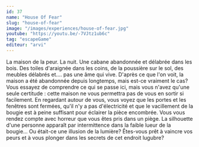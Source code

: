 ```yaml
---
id: 37
name: "House Of Fear"
slug: "house-of-fear"
image: "/images/experiences/house-of-fear.jpg"
youtube: "https://youtu.be/-7VJtz1ub6c"
tag: "escapeGame"
editeur: "arvi"
---
```


La maison de la peur. La nuit. Une cabane abandonnée et délabrée dans les bois. Des toiles d'araignée dans les coins, de la poussière sur le sol, des meubles délabrés et.... pas une âme qui vive. D'après ce que l'on voit, la maison a été abandonnée depuis longtemps, mais est-ce vraiment le cas? Vous essayez de comprendre ce qui se passe ici, mais vous n'avez qu'une seule certitude : cette maison ne vous permettra pas de vous en sortir si facilement. En regardant autour de vous, vous voyez que les portes et les fenêtres sont fermées, qu'il n'y a pas d'électricité et que le vacillement de la bougie est à peine suffisant pour éclairer la pièce encombrée. Vous vous rendez compte avec horreur que vous êtes pris dans un piège. La silhouette d'une personne apparaît par intermittence dans la faible lueur de la bougie... Ou était-ce une illusion de la lumière? Êtes-vous prêt à vaincre vos peurs et à vous plonger dans les secrets de cet endroit lugubre?
